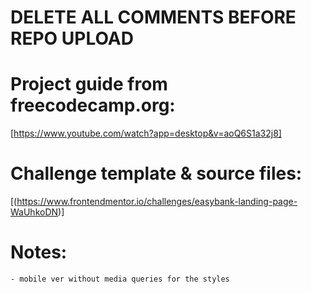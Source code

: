 # DELETE ALL COMMENTS BEFORE REPO UPLOAD

# Project guide from freecodecamp.org:
 [https://www.youtube.com/watch?app=desktop&v=aoQ6S1a32j8]

 # Challenge template & source files:
 [(https://www.frontendmentor.io/challenges/easybank-landing-page-WaUhkoDN)]

# Notes:
    - mobile ver without media queries for the styles